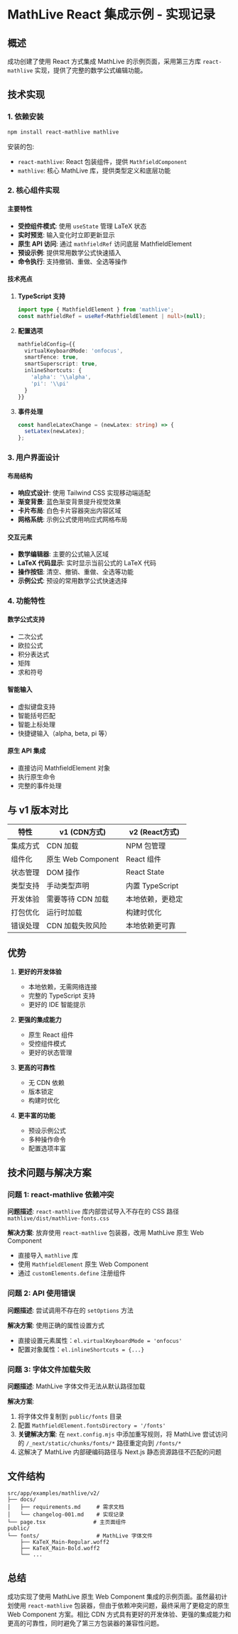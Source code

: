 # MathLive React 集成示例 - 实现记录

## 概述
成功创建了使用 React 方式集成 MathLive 的示例页面，采用第三方库 `react-mathlive` 实现，提供了完整的数学公式编辑功能。

## 技术实现

### 1. 依赖安装
```bash
npm install react-mathlive mathlive
```

安装的包:
- `react-mathlive`: React 包装组件，提供 `MathfieldComponent`
- `mathlive`: 核心 MathLive 库，提供类型定义和底层功能

### 2. 核心组件实现

#### 主要特性
- **受控组件模式**: 使用 `useState` 管理 LaTeX 状态
- **实时预览**: 输入变化时立即更新显示
- **原生 API 访问**: 通过 `mathfieldRef` 访问底层 MathfieldElement
- **预设示例**: 提供常用数学公式快速插入
- **命令执行**: 支持撤销、重做、全选等操作

#### 技术亮点

1. **TypeScript 支持**
   ```typescript
   import type { MathfieldElement } from 'mathlive';
   const mathfieldRef = useRef<MathfieldElement | null>(null);
   ```

2. **配置选项**
   ```typescript
   mathfieldConfig={{
     virtualKeyboardMode: 'onfocus',
     smartFence: true,
     smartSuperscript: true,
     inlineShortcuts: {
       'alpha': '\\alpha',
       'pi': '\\pi'
     }
   }}
   ```

3. **事件处理**
   ```typescript
   const handleLatexChange = (newLatex: string) => {
     setLatex(newLatex);
   };
   ```

### 3. 用户界面设计

#### 布局结构
- **响应式设计**: 使用 Tailwind CSS 实现移动端适配
- **渐变背景**: 蓝色渐变背景提升视觉效果
- **卡片布局**: 白色卡片容器突出内容区域
- **网格系统**: 示例公式使用响应式网格布局

#### 交互元素
- **数学编辑器**: 主要的公式输入区域
- **LaTeX 代码显示**: 实时显示当前公式的 LaTeX 代码
- **操作按钮**: 清空、撤销、重做、全选等功能
- **示例公式**: 预设的常用数学公式快速选择

### 4. 功能特性

#### 数学公式支持
- 二次公式
- 欧拉公式
- 积分表达式
- 矩阵
- 求和符号

#### 智能输入
- 虚拟键盘支持
- 智能括号匹配
- 智能上标处理
- 快捷键输入（alpha, beta, pi 等）

#### 原生 API 集成
- 直接访问 MathfieldElement 对象
- 执行原生命令
- 完整的事件处理

## 与 v1 版本对比

| 特性 | v1 (CDN方式) | v2 (React方式) |
|------|-------------|----------------|
| 集成方式 | CDN 加载 | NPM 包管理 |
| 组件化 | 原生 Web Component | React 组件 |
| 状态管理 | DOM 操作 | React State |
| 类型支持 | 手动类型声明 | 内置 TypeScript |
| 开发体验 | 需要等待 CDN 加载 | 本地依赖，更稳定 |
| 打包优化 | 运行时加载 | 构建时优化 |
| 错误处理 | CDN 加载失败风险 | 本地依赖更可靠 |

## 优势

1. **更好的开发体验**
   - 本地依赖，无需网络连接
   - 完整的 TypeScript 支持
   - 更好的 IDE 智能提示

2. **更强的集成能力**
   - 原生 React 组件
   - 受控组件模式
   - 更好的状态管理

3. **更高的可靠性**
   - 无 CDN 依赖
   - 版本锁定
   - 构建时优化

4. **更丰富的功能**
   - 预设示例公式
   - 多种操作命令
   - 配置选项丰富

## 技术问题与解决方案

### 问题 1: react-mathlive 依赖冲突
**问题描述**: `react-mathlive` 库内部尝试导入不存在的 CSS 路径 `mathlive/dist/mathlive-fonts.css`

**解决方案**: 放弃使用 `react-mathlive` 包装器，改用 MathLive 原生 Web Component
- 直接导入 `mathlive` 库
- 使用 `MathfieldElement` 原生 Web Component
- 通过 `customElements.define` 注册组件

### 问题 2: API 使用错误
**问题描述**: 尝试调用不存在的 `setOptions` 方法

**解决方案**: 使用正确的属性设置方式
- 直接设置元素属性：`el.virtualKeyboardMode = 'onfocus'`
- 配置对象属性：`el.inlineShortcuts = {...}`

### 问题 3: 字体文件加载失败
**问题描述**: MathLive 字体文件无法从默认路径加载

**解决方案**: 
1. 将字体文件复制到 `public/fonts` 目录
2. 配置 `MathfieldElement.fontsDirectory = '/fonts'`
3. **关键解决方案**: 在 `next.config.mjs` 中添加重写规则，将 MathLive 尝试访问的 `/_next/static/chunks/fonts/*` 路径重定向到 `/fonts/*`
4. 这解决了 MathLive 内部硬编码路径与 Next.js 静态资源路径不匹配的问题

## 文件结构

```
src/app/examples/mathlive/v2/
├── docs/
│   ├── requirements.md     # 需求文档
│   └── changelog-001.md    # 实现记录
└── page.tsx               # 主页面组件
public/
└── fonts/                  # MathLive 字体文件
    ├── KaTeX_Main-Regular.woff2
    ├── KaTeX_Main-Bold.woff2
    └── ...
```

## 总结

成功实现了使用 MathLive 原生 Web Component 集成的示例页面。虽然最初计划使用 `react-mathlive` 包装器，但由于依赖冲突问题，最终采用了更稳定的原生 Web Component 方案。相比 CDN 方式具有更好的开发体验、更强的集成能力和更高的可靠性，同时避免了第三方包装器的兼容性问题。